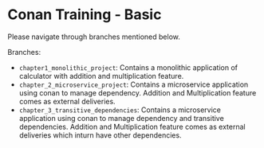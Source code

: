 # Conan Training - Basic

Please navigate through branches mentioned below.

Branches:
- `chapter1_monolithic_project`: Contains a monolithic application of calculator with addition and multiplication feature.
- `chapter_2_microservice_project`: Contains a microservice application using conan to manage dependency. Addition and Multiplication feature comes as external deliveries.
- `chapter_3_transitive_dependencies`: Contains a microservice application using conan to manage dependency and transitive dependencies. Addition and Multiplication feature comes as external deliveries which inturn have other dependencies.
